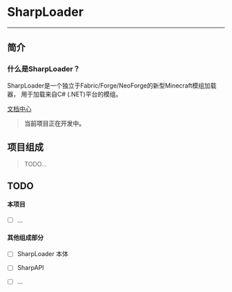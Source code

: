 # SharpLoader

---

## 简介

### 什么是SharpLoader？

SharpLoader是一个独立于Fabric/Forge/NeoForge的新型Minecraft模组加载器，
用于加载来自C# (.NET)平台的模组。

[文档中心](docs/INDEX.MD)

> **当前项目正在开发中。**

## 项目组成

> TODO...

## TODO

#### 本项目
- [ ] ...

#### 其他组成部分
- [ ] SharpLoader 本体
- [ ] SharpAPI
- [ ] ...

